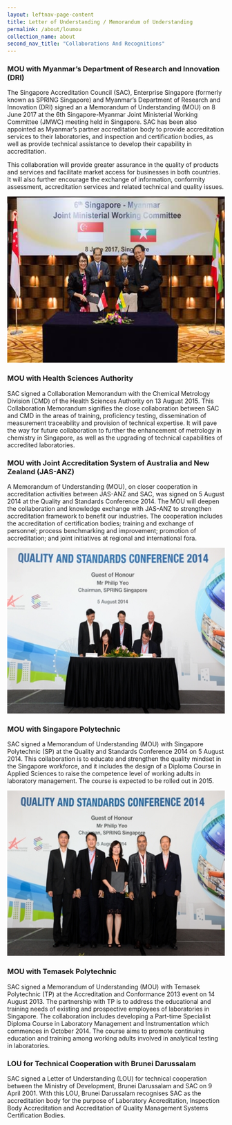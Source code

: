 ```yaml
---
layout: leftnav-page-content
title: Letter of Understanding / Memorandum of Understanding
permalink: /about/loumou
collection_name: about
second_nav_title: "Collaborations And Recognitions"
---
```


### MOU with Myanmar’s Department of Research and Innovation (DRI)
The Singapore Accreditation Council (SAC), Enterprise Singapore (formerly known as SPRING Singapore) and Myanmar’s Department of Research and Innovation (DRI) signed an a Memorandum of Understanding (MOU) on 8 June 2017 at the 6th Singapore-Myanmar Joint Ministerial Working Committee (JMWC) meeting held in Singapore. SAC has been also appointed as Myanmar’s partner accreditation body to provide accreditation services to their laboratories, and inspection and certification bodies, as well as provide technical assistance to develop their capability in accreditation.
 
This collaboration will provide greater assurance in the quality of products and services and facilitate market access for businesses in both countries. It will also further encourage the exchange of information, conformity assessment, accreditation services and related technical and quality issues.
<div style="display:block;text-align:center;"><img src="/images/Myanmar_MOU.png" alt="Photo of MoU signing with Myanmar" style="height:384px;width:576px;"/>
</div>


### MOU with Health Sciences Authority
SAC signed a Collaboration Memorandum with the Chemical Metrology Division (CMD) of the Health Sciences Authority on 13 August 2015. This Collaboration Memorandum signifies the close collaboration between SAC and CMD in the areas of training, proficiency testing, dissemination of measurement traceability  and provision of technical expertise. It will pave the way for future collaboration to further the enhancement of metrology in chemistry in Singapore, as well as the upgrading of technical capabilities of accredited laboratories.
 
### MOU with Joint Accreditation System of Australia and New Zealand (JAS-ANZ)
A Memorandum of Understanding (MOU), on closer cooperation in accreditation activities between JAS-ANZ and SAC, was signed on 5 August 2014 at the Quality and Standards Conference 2014. The MOU will deepen the collaboration and knowledge exchange with JAS-ANZ to strengthen accreditation framework to benefit our industries. The cooperation includes the accreditation of certification bodies; training and exchange of personnel; process benchmarking and improvement; promotion of accreditation; and joint initiatives at regional and international fora. 
<div style="display:block;text-align:center;"><img src="/images/MOU%20with%20JAS-ANZ.jpg" alt="Photo of MoU signing with JAS-ANZ" style="height:383px;width:576px;"/></div>

### MOU with Singapore Polytechnic   
SAC signed a Memorandum of Understanding (MOU) with Singapore Polytechnic (SP) at the Quality and Standards Conference 2014 on 5 August 2014.  This collaboration is to educate and strengthen the quality mindset in the Singapore workforce, and it includes the design of a Diploma Course in Applied Sciences to raise the competence level of working adults in laboratory management. The course is expected to be rolled out in 2015.
<div style="display:block;text-align:center;"><img src="/images/MOU%20with%20SP.jpg" alt="Photo of MoU signing with SP" style="height:382px;width:576px;"/></div>


### MOU with Temasek Polytechnic 
SAC signed a Memorandum of Understanding (MOU) with Temasek Polytechnic (TP) at the Accreditation and Conformance 2013 event on 14 August 2013. The partnership with TP is to address the educational and training needs of existing and prospective employees of laboratories in Singapore. The collaboration includes developing a Part-time Specialist Diploma Course in Laboratory Management and Instrumentation which commences in October 2014.  The course aims to promote continuing education and training among working adults involved in analytical testing in laboratories.
 
### LOU for Technical Cooperation with Brunei Darussalam
SAC signed a Letter of Understanding (LOU) for technical cooperation between the Ministry of Development, Brunei Darussalam and SAC on 9 April 2001. With this LOU, Brunei Darussalam recognises SAC as the accreditation body for the purpose of Laboratory Accreditation, Inspection Body Accreditation and Accreditation of Quality Management Systems Certification Bodies. 
